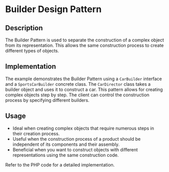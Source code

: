 # Builder Design Pattern

## Description

The Builder Pattern is used to separate the construction of a complex object from its representation. This allows the same construction process to create different types of objects.

## Implementation

The example demonstrates the Builder Pattern using a `CarBuilder` interface and a `SportsCarBuilder` concrete class. The `CarDirector` class takes a builder object and uses it to construct a car. This pattern allows for creating complex objects step by step. The client can control the construction process by specifying different builders.

## Usage

- Ideal when creating complex objects that require numerous steps in their creation process.
- Useful when the construction process of a product should be independent of its components and their assembly.
- Beneficial when you want to construct objects with different representations using the same construction code.

Refer to the PHP code for a detailed implementation.
